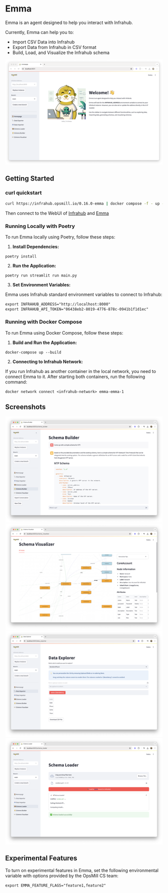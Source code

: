 # Emma

Emma is an agent designed to help you interact with Infrahub.

Currently, Emma can help you to:

- Import CSV Data into Infrahub
- Export Data from Infrahub in CSV format
- Build, Load, and Visualize the Infrahub schema

![Home page](static/home_page.png)

## Getting Started

### curl quickstart

```bash
curl https://infrahub.opsmill.io/0.16.0-emma | docker compose -f - up -d
```

Then connect to the WebUI of [Infrahub](http://localhost:8000) and [Emma](http://localhost:8501)

### Running Locally with Poetry

To run Emma locally using Poetry, follow these steps:

1. **Install Dependencies:**

 ```console
 poetry install
 ```

2. **Run the Application:**

 ```console
 poetry run streamlit run main.py
 ```

3. **Set Environment Variables:**

 Emma uses Infrahub standard environment variables to connect to Infrahub:

 ```console
 export INFRAHUB_ADDRESS="http://localhost:8000"
 export INFRAHUB_API_TOKEN="06438eb2-8019-4776-878c-0941b1f1d1ec"
 ```

### Running with Docker Compose

To run Emma using Docker Compose, follow these steps:

1. **Build and Run the Application:**

 ```console
 docker-compose up --build
 ```

2. **Connecting to Infrahub Network:**

If you run Infrahub as another container in the local network, you need to connect Emma to it. After starting both containers, run the following command:

```console
docker network connect <infrahub-network> emma-emma-1
```

## Screenshots

![Schema builder](static/schema_builder.png)
![Schema visualizer](static/schema_visualizer.png)
![Data exporter](static/data_exporter.png)
![Schema loader](static/schema_loader.png)

## Experimental Features

To turn on experimental features in Emma, set the following environmental variable with options provided by the OpsMill CS team:

```console
export EMMA_FEATURE_FLAGS="feature1,feature2"
```
